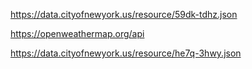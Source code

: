 <!-- restaurants -->
https://data.cityofnewyork.us/resource/59dk-tdhz.json

<!-- weather -->
https://openweathermap.org/api

<!-- subway -->
https://data.cityofnewyork.us/resource/he7q-3hwy.json